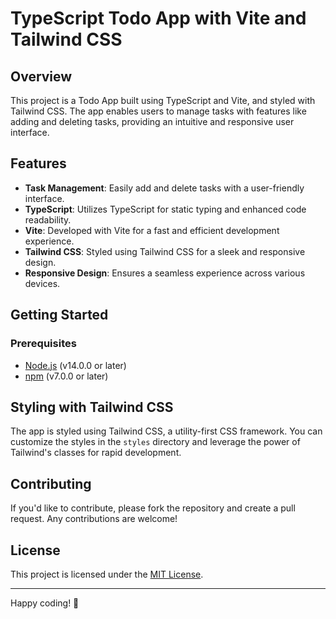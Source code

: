 # TypeScript Todo App with Vite and Tailwind CSS

## Overview

This project is a Todo App built using TypeScript and Vite, and styled with Tailwind CSS. The app enables users to manage tasks with features like adding and deleting tasks, providing an intuitive and responsive user interface.

## Features

- **Task Management**: Easily add and delete tasks with a user-friendly interface.
- **TypeScript**: Utilizes TypeScript for static typing and enhanced code readability.
- **Vite**: Developed with Vite for a fast and efficient development experience.
- **Tailwind CSS**: Styled using Tailwind CSS for a sleek and responsive design.
- **Responsive Design**: Ensures a seamless experience across various devices.

## Getting Started

### Prerequisites

- [Node.js](https://nodejs.org/) (v14.0.0 or later)
- [npm](https://www.npmjs.com/) (v7.0.0 or later)


## Styling with Tailwind CSS

The app is styled using Tailwind CSS, a utility-first CSS framework. You can customize the styles in the `styles` directory and leverage the power of Tailwind's classes for rapid development.

## Contributing

If you'd like to contribute, please fork the repository and create a pull request. Any contributions are welcome!

## License

This project is licensed under the [MIT License](LICENSE).

---

Happy coding! 🚀
